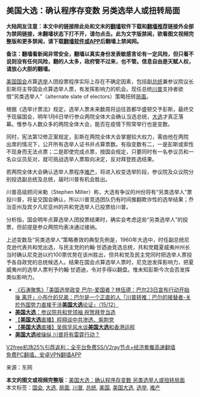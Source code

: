  <h2>美国大选：确认程序存变数 另类选举人或扭转局面</h2> <p class="notice"><b>大陆网友注意：本文中的链接除此处和文末的<a href="https://github.com/bannedbook/fanqiang" >翻墙</a>软件下载和<a href="https://github.com/killgcd/justmysocks/blob/master/README.md">翻墙推荐</a>链接外全部为禁网链接，未翻墙状态下打不开，请勿点击。此为文字版禁闻，欲看图文视频完整版和更多禁闻，请下载<a href="https://github.com/bannedbook/fanqiang">翻墙软件或APP</a>后翻墙上禁闻网。</p><p>备注：翻墙看新闻非常安全，翻墙以真实身份发表敏感言论有一定风险，但只看不说则没有任何风险，翻的人太多，政府管不过来，也不管。信息自由是天赋人权，请放心大胆的翻墙。</b></p>  <div class="entry"> <p id="conimg"><a href="https://www.bannedbook.org/bnews/tag/%e7%be%8e%e5%9b%bd/" class="st_tag internal_tag" rel="tag" title="标签 美国 下的日志">美国</a><a href="https://www.bannedbook.org/bnews/tag/%e5%9b%bd%e4%bc%9a/" class="st_tag internal_tag" rel="tag" title="标签 国会 下的日志">国会</a>点算<a href="https://www.bannedbook.org/bnews/tag/%e9%80%89%e4%b8%be/" class="st_tag internal_tag" rel="tag" title="标签 选举 下的日志">选举</a>人团投票程序实际上存在不确定因素，包括副<a href="https://www.bannedbook.org/bnews/tag/%e6%80%bb%e7%bb%9f/" class="st_tag internal_tag" rel="tag" title="标签 总统 下的日志">总统</a>兼参议院议长彭斯将主导国会点算选举人票，有发挥影响力的机会。现任总统<a href="https://www.bannedbook.org/bnews/tag/%e5%b7%9d%e6%99%ae/" class="st_tag internal_tag" rel="tag" title="标签 川普 下的日志">川普</a>支持者欲借“另类选举人”（alternate slate of electors）策略扭转<a href="https://www.bannedbook.org/bnews/tag/%e5%b1%80%e9%9d%a2/" class="st_tag internal_tag" rel="tag" title="标签 局面 下的日志">局面</a>。</p> <p>根据《选举计票法》规定，选举人票未来数周将运往首都华盛顿交予彭斯，最终交予现届国会，明年1月6日举行参众两院全体大会确认当选总统，<a href="https://www.bannedbook.org/bnews/tag/%e5%a4%a7%e9%80%89/" class="st_tag internal_tag" rel="tag" title="标签 大选 下的日志">大选</a>才真正落幕。惟参与人数众多的两院全体大会，能否在疫情下照常举行也是变数。</p>  <p>同时，宪法第12修正案规定，彭斯在两院全体大会掌握较大权力，需由他在两院出席的情况下，公开所有选举人证书并点算票数。有指变数有二，一是彭斯或索性不现身而无法点票；二是即使完成点票，按国会规定，只要同时有一名参议员和一名众议员反对，就可挑战选举人票取向决定，反对拜登胜选结果。</p> <p>若两院全体大会确认选举人票程序<a href="https://www.bannedbook.org/bnews/tag/%e9%9a%be%e4%ba%a7/" class="st_tag internal_tag" rel="tag" title="标签 难产 下的日志">难产</a>，将进入权变选举阶段，参议院及众议院分别投选副总统及总统，届时川普有机会胜出。</p>  <p>川普高级顾问米勒（Stephen Miller）称，大选有争议的州份将有“另类选举人”票投川普，将呈交国会确认，所以川普竞选团队仍有时间推翻欺诈性的选举结果；乔治亚州及宾夕凡尼亚州的共和党选举人已投票给川普。</p> <p>分析指，国会明年点算选举人团投票结果时，确实会考虑这些“另类选举人”的投票，但前提是参众两院均表决通过接纳。</p>  <p>上述变数及“另类选举人”策略奏效的典型先例是，1960年大选中，时任副总统尼克逊代表共和党出选，与民主党的约翰‧甘迺迪竞选总统，共和党籍夏威夷州州长当时确认尼克逊以约100票优势在该州胜出，但共和党及民主党同时把选举人票投予各自政党的总统候选人。结果在国会点算选举人票时，尼克逊发挥影响力，把夏威夷州的选举人票判予约翰‧甘迺迪，令对手得以翻盘。惟未知彭斯今次会否发挥类似影响力。</p> <ul class='op-related-articles' title='相关阅读'> <li><a href='https://www.bannedbook.org/bnews/bannedvideo/20201216/1448470.html' target='_blank'>《石涛聚焦》「美国选举政变 巴尔-爱国者？林伍德：巴尔23日宣布行动开始後 离开」小布什的兄弟：巴尔是一个正直的人「川普转推：巴尔的接替者-关於外国势力直接干涉<b>美国大选</b>论证」（15/12）</a></li> <li><a href='https://www.bannedbook.org/bnews/cnnews/20201216/1448450.html' target='_blank'><b>美国大选</b>：参议院共和党领袖 祝贺拜登当选</a></li> <li><a href='https://www.bannedbook.org/bnews/bannedvideo/20201216/1448426.html' target='_blank'>【<b>美国大选</b>直播】程翔谈中共渗透、紫荆党</a></li> <li><a href='https://www.bannedbook.org/bnews/bannedvideo/20201216/1448425.html' target='_blank'>【<b>美国大选</b>直播】吴佩孚风水谈<b>美国大选</b>和香港运程</a></li> <li><a href='https://www.bannedbook.org/bnews/ssgc/20201215/1448324.html' target='_blank'><b>美国大选</b>被操纵 川普将有雷霆行动？</a></li> </ul> <p class="texttj"> <a href="https://github.com/bannedbook/fanqiang/wiki/V2ray%E6%9C%BA%E5%9C%BA" target="_blank">V2free机场25%引荐返利：全平台免费SS/V2ray节点+经济套餐高速翻墙</a><br/> <a href="https://github.com/bannedbook/fanqiang/wiki/%E7%A6%81%E9%97%BB%E7%BD%91%E5%AE%89%E5%8D%93%E7%BF%BB%E5%A2%99%E6%96%B0%E9%97%BBAPP" target="_blank">免费PC翻墙、安卓VPN翻墙APP</a></p><p> 来源：东网 </p><a name='sharetosocial'></a>       <div><b>本文的图文或视频完整版</b>：<a href='https://www.bannedbook.org/bnews/topimagenews/20201216/1448492.html'>美国大选：确认程序存变数 另类选举人或扭转局面</a></div>  </div><!--END ENTRY--> <div class="postfooter"> <div>本文标签：<a href="https://www.bannedbook.org/bnews/tag/%e5%9b%bd%e4%bc%9a/" rel="tag">国会</a>, <a href="https://www.bannedbook.org/bnews/tag/%e5%a4%a7%e9%80%89/" rel="tag">大选</a>, <a href="https://www.bannedbook.org/bnews/tag/%e5%b1%80%e9%9d%a2/" rel="tag">局面</a>, <a href="https://www.bannedbook.org/bnews/tag/%e5%b7%9d%e6%99%ae/" rel="tag">川普</a>, <a href="https://www.bannedbook.org/bnews/tag/%e6%80%bb%e7%bb%9f/" rel="tag">总统</a>, <a href="https://www.bannedbook.org/bnews/tag/%e7%be%8e%e5%9b%bd/" rel="tag">美国</a>, <a href="https://www.bannedbook.org/bnews/tag/%e7%be%8e%e5%9b%bd%e5%a4%a7%e9%80%89/" rel="tag">美国大选</a>, <a href="https://www.bannedbook.org/bnews/tag/%e9%80%89%e4%b8%be/" rel="tag">选举</a>, <a href="https://www.bannedbook.org/bnews/tag/%e9%9a%be%e4%ba%a7/" rel="tag">难产</a></div>  </div><!--END POSTFOOTER--> 